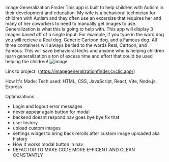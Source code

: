 Image Generalization Finder
This app is built to help children with Autism in their development and education. My wife is a behavioral technician for children with Autism and they often use an excersize that requires her and many of her coworkers to need to manually get images to use. Generalization is what this is going to help with. This app will display 3 images based off of a single input. For example, if you type in the word dog you will recieve a Real dog, Generic Cartoon dog, and a Famous dog. All three containers will always be tied to the words Real, Cartoon, and Famous. This will save behavioral techs and anyone who is helping children learn generalization a ton of excess time and effort that could be used helping the children!
![image](https://cdn.discordapp.com/attachments/735946723016442008/1055775070938726400/image.png)

Link to project: (https://imagegeneralizationfinder.cyclic.app/)

How It's Made:
Tech used: HTML, CSS, JavaScript, React, Vite, Node.js, Express

Optimizations
<ul>

<li>Login and logout error messages</li>

 <li> never appear again button for modal </li>
 <li> backend doesnt respond nav goes bye bye fix that </li>
 <li>user history</li>
 <li>upload custom images</li>
 <li> settings widget to bring back rerolls after custom image uploaded aka history</li>
 <li> How it works modal button in nav </li>
 
 <li> REFACTOR TO MAKE CODE MORE EFFICENT AND CLEAN CONSTANTLY </li>
 
</ul>


